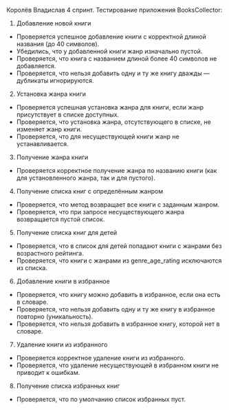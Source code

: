 Королёв Владислав 4 спринт.
Тестирование приложения BooksCollector:
1. Добавление новой книги  
- Проверяется успешное добавление книги с корректной длиной названия (до 40 символов).  
- Убедились, что у добавленной книги жанр изначально пустой.  
- Проверяется, что книга с названием длиной более 40 символов не добавляется.  
- Проверяется, что нельзя добавить одну и ту же книгу дважды — дубликаты игнорируются.

2. Установка жанра книги  
- Проверяется успешная установка жанра для книги, если жанр присутствует в списке доступных.  
- Проверяется, что установка жанра, отсутствующего в списке, не изменяет жанр книги.  
- Проверяется, что для несуществующей книги жанр не устанавливается.

3. Получение жанра книги  
- Проверяется корректное получение жанра по названию книги (как для установленного жанра, так и для пустого).

4. Получение списка книг с определённым жанром  
- Проверяется, что метод возвращает все книги с заданным жанром.  
- Проверяется, что при запросе несуществующего жанра возвращается пустой список.

5. Получение списка книг для детей  
- Проверяется, что в список для детей попадают книги с жанрами без возрастного рейтинга.  
- Проверяется, что книги с жанрами из genre_age_rating исключаются из списка.

6. Добавление книги в избранное  
- Проверяется, что книгу можно добавить в избранное, если она есть в словаре.  
- Проверяется, что нельзя добавить одну и ту же книгу в избранное повторно (уникальность).  
- Проверяется, что нельзя добавить в избранное книгу, которой нет в словаре.

7. Удаление книги из избранного  
- Проверяется корректное удаление книги из избранного.  
- Проверяется, что удаление несуществующей в избранном книги не приводит к ошибкам.

8. Получение списка избранных книг  
- Проверяется, что по умолчанию список избранных пуст.
